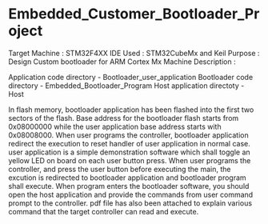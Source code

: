 # Embedded_Customer_Bootloader_Project
Target Machine : STM32F4XX
IDE Used	   : STM32CubeMx and Keil
Purpose		   : Design Custom bootloader for ARM Cortex Mx Machine
Description	   : 

Application code directory - Bootloader_user_application
Bootloader code directory  - Embedded_Bootloader_Program
Host application directoty - Host

In flash memory, bootloader application has been flashed into the first two sectors of the flash. Base address for the bootloader flash starts from 0x08000000 while the user application base address starts with 0x08008000.
When user programs the controller, bootloader application redirect the execution to reset handler of user application in normal case. user application is a simple demonstration software which shall toggle an yellow LED on board on each user button press.
When user programs the controller, and press the user button before executing the main, the excution is redirected to bootloader application and bootloader program shall execute.
When program enters the bootloader software, you should open the host application and provide the commands from user command prompt to the controller.
pdf file has also been attached to explain various command that the target controller can read and execute.